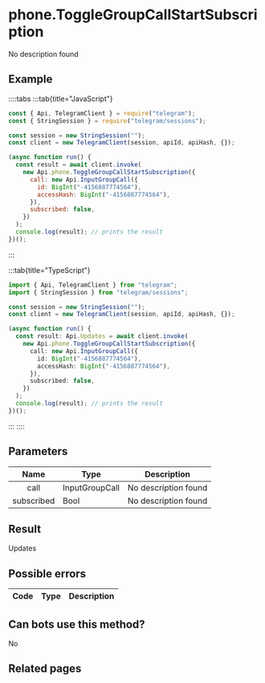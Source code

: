 # phone.ToggleGroupCallStartSubscription

No description found

## Example

::::tabs
:::tab{title="JavaScript"}

```js
const { Api, TelegramClient } = require("telegram");
const { StringSession } = require("telegram/sessions");

const session = new StringSession("");
const client = new TelegramClient(session, apiId, apiHash, {});

(async function run() {
  const result = await client.invoke(
    new Api.phone.ToggleGroupCallStartSubscription({
      call: new Api.InputGroupCall({
        id: BigInt("-4156887774564"),
        accessHash: BigInt("-4156887774564"),
      }),
      subscribed: false,
    })
  );
  console.log(result); // prints the result
})();
```

:::

:::tab{title="TypeScript"}

```ts
import { Api, TelegramClient } from "telegram";
import { StringSession } from "telegram/sessions";

const session = new StringSession("");
const client = new TelegramClient(session, apiId, apiHash, {});

(async function run() {
  const result: Api.Updates = await client.invoke(
    new Api.phone.ToggleGroupCallStartSubscription({
      call: new Api.InputGroupCall({
        id: BigInt("-4156887774564"),
        accessHash: BigInt("-4156887774564"),
      }),
      subscribed: false,
    })
  );
  console.log(result); // prints the result
})();
```

:::
::::

## Parameters

|    Name    | Type           | Description          |
| :--------: | -------------- | -------------------- |
|    call    | InputGroupCall | No description found |
| subscribed | Bool           | No description found |

## Result

Updates

## Possible errors

| Code | Type | Description |
| :--: | ---- | ----------- |

## Can bots use this method?

No

## Related pages
